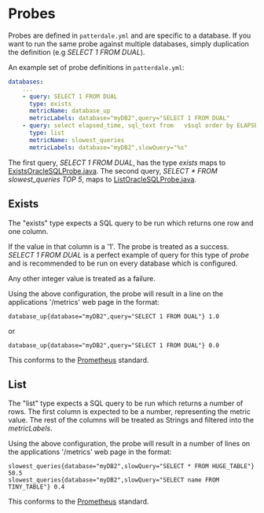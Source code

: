 # Probes

Probes are defined in `patterdale.yml` and are specific to a database. If you want to run the same probe against multiple databases, simply duplication the definition (e.g _SELECT 1 FROM DUAL_).

An example set of probe definitions in `patterdale.yml`:

```yml
databases:
    ...
    - query: SELECT 1 FROM DUAL
      type: exists
      metricName: database_up
      metricLabels: database="myDB2",query="SELECT 1 FROM DUAL"
    - query: select elapsed_time, sql_text from   v$sql order by ELAPSED_TIME desc FETCH NEXT 2 ROWS ONLY;
      type: list
      metricName: slowest_queries
      metricLabels: database="myDB2",slowQuery="%s"
```

The first query, _SELECT 1 FROM DUAL_, has the type _exists_ maps to [ExistsOracleSQLProbe.java](src/main/java/io/github/tjheslin1/patterdale/metrics/probe/ExistsOracleSQLProbe.java).
The second query, _SELECT * FROM slowest_queries TOP 5_, maps to [ListOracleSQLProbe.java](src/main/java/io/github/tjheslin1/patterdale/metrics/probe/ListOracleSQLProbe.java).

## Exists

The "exists" type expects a SQL query to be run which returns one row and one column.

If the value in that column is a '1'. The probe is treated as a success. _SELECT 1 FROM DUAL_ is a perfect example of query for this type of _probe_ and is recommended to be run on every database which is configured.

Any other integer value is treated as a failure.

Using the above configuration, the probe will result in a line on the applications '/metrics' web page in the format:

`database_up{database="myDB2",query="SELECT 1 FROM DUAL"} 1.0`

or

`database_up{database="myDB2",query="SELECT 1 FROM DUAL"} 0.0`

This conforms to the [Prometheus](https://github.com/prometheus/prometheus) standard.

## List

The "list" type expects a SQL query to be run which returns a number of rows. The first column is expected to be a number, representing the metric value. The rest of the columns will be treated as Strings and filtered into the _metricLabels_.

Using the above configuration, the probe will result in a number of lines on the applications '/metrics' web page in the format:

```
slowest_queries{database="myDB2",slowQuery="SELECT * FROM HUGE_TABLE"} 50.5
slowest_queries{database="myDB2",slowQuery="SELECT name FROM TINY_TABLE"} 0.4
```

This conforms to the [Prometheus](https://github.com/prometheus/prometheus) standard.